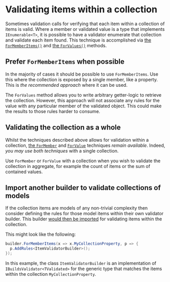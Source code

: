 # Validating items within a collection

Sometimes validation calls for verifying that each item within a collection of items is valid.
Where a member or validated value is a type that implements `IEnumerable<T>`, it is possible to have a validator enumerate that collection and validate each item found.
This technique is accomplished via [the `ForMemberItems()`] and [the `ForValues()`] methods.

[the `ForMemberItems()`]:xref:CSF.Validation.ValidatorBuilding.IConfiguresValidator`1.ForMemberItems``1(System.Linq.Expressions.Expression{System.Func{`0,System.Collections.Generic.IEnumerable{``0}}},System.Action{CSF.Validation.ValidatorBuilding.IConfiguresValueAccessor{`0,``0}})
[the `ForValues()`]:xref:CSF.Validation.ValidatorBuilding.IConfiguresValidator`1.ForValues``1(System.Func{`0,System.Collections.Generic.IEnumerable{``0}},System.Action{CSF.Validation.ValidatorBuilding.IConfiguresValueAccessor{`0,``0}})

## Prefer `ForMemberItems` when possible

In the majority of cases it should be possible to use `ForMemberItems`.
Use this where the collection is exposed by a single member, like a property.
This is _the recommended approach_ where it can be used.

The `ForValues` method allows you to write arbitrary getter-logic to retrieve the collection.
However, this approach will not associate any rules for the value with any particular member of the validated object.
This could make the results to those rules harder to consume.

## Validating the collection as a whole

Whilst the techniques described above allows for validation within a collection, [the `ForMember`] and [`ForValue`] techniques _remain available_.
Indeed, _you may use both techniques_ with a single collection.

Use `ForMember` or `ForValue` with a collection when you wish to validate the collection in aggregate, for example the count of items or the sum of contained values.

[the `ForMember`]:xref:CSF.Validation.ValidatorBuilding.IConfiguresValidator`1.ForMember``1(System.Linq.Expressions.Expression{System.Func{`0,``0}},System.Action{CSF.Validation.ValidatorBuilding.IConfiguresValueAccessor{`0,``0}})
[`ForValue`]:xref:CSF.Validation.ValidatorBuilding.IConfiguresValidator`1.ForValue``1(System.Func{`0,``0},System.Action{CSF.Validation.ValidatorBuilding.IConfiguresValueAccessor{`0,``0}})

## Import another builder to validate collections of models

If the collection items are models of any non-trivial complexity then consider defining the rules for those model items within their own validator builder. This builder [would then be imported] for validating items within the collection.

This might look like the following:

```csharp
builder.ForMemberItems(x => x.MyCollectionProperty, p => {
  p.AddRules<ItemValidatorBuilder>();
});
```

In this example, the class `ItemValidatorBuilder` is an implementation of `IBuildsValidator<TValidated>` for the generic type that matches the items within the collection `MyCollectionProperty`.

[would then be imported]:ImportingRules.md